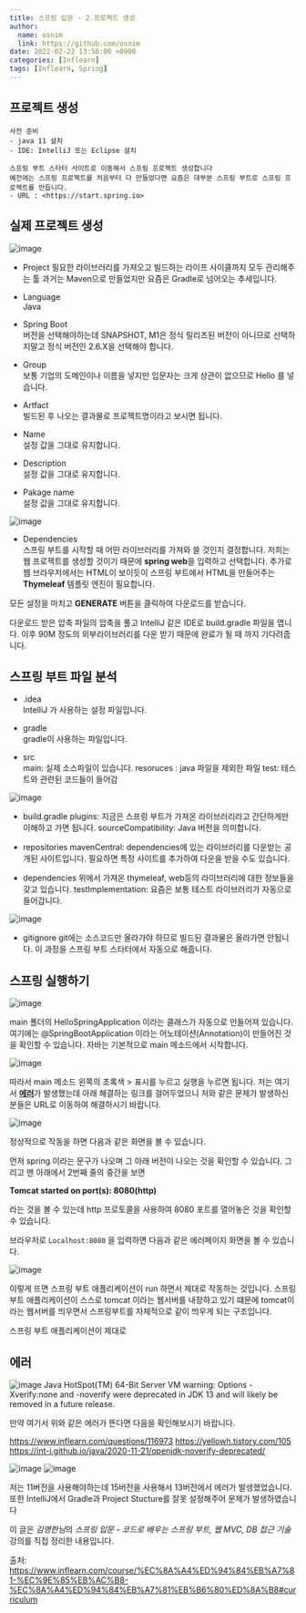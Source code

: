 ```yaml
---
title: 스프링 입문 - 2.프로젝트 생성
author:
  name: osnim
  link: https://github.com/osnim
date: 2022-02-22 13:50:00 +0900
categories: [Inflearn]
tags: [Inflearn, Spring]
---
```


## 프로젝트 생성

    사전 준비
    - java 11 설치
    - IDE: IntelliJ 또는 Eclipse 설치

    스프링 부트 스타터 사이트로 이동해서 스프링 프로젝트 생성합니다
    예전에는 스프링 프로젝트를 처음부터 다 만들었다면 요즘은 대부분 스프링 부트로 스프링 프로젝트를 만듭니다.
    - URL : <https://start.spring.io>

## 실제 프로젝트 생성

![image](https://user-images.githubusercontent.com/79408217/155076717-e4a1df22-8c74-4ce2-a7bd-d95e3513f90f.png)

- Project
  필요한 라이브러리를 가져오고 빌드하는 라이프 사이클까지 모두 관리해주는 툴 과거는 Maven으로 만들었지만 요즘은 Gradle로 넘어오는 추세입니다.

- Language <br>
  Java

- Spring Boot<br>
  버전을 선택해야하는데 SNAPSHOT, M1은 정식 릴리즈된 버전이 아니므로 선택하지말고 정식 버전인 2.6.X을 선택해야 합니다.

- Group<br>
  보통 기업의 도메인이나 이름을 넣지만 입문자는 크게 상관이 없으므로 Hello 를 넣습니다.

- Artfact<br>
  빌드된 후 나오는 결과물로 프로젝트명이라고 보시면 됩니다.

- Name<br>
  설정 값을 그대로 유지합니다.

- Description<br>
  설정 값을 그대로 유지합니다.

- Pakage name<br>
  설정 값을 그대로 유지합니다.

![image](https://user-images.githubusercontent.com/79408217/155077332-2a16993d-d2e6-4d6e-81ad-ec6ec4f4b1c8.png)

- Dependencies<br>
  스프링 부트를 시작할 때 어떤 라이브러리를 가져와 쓸 것인지 결정합니다.
  저희는 웹 프로젝트를 생성할 것이기 때문에 **spring web**을 입력하고 선택합니다.
  추가로 웹 브라우저에서는 HTML이 보이듯이 스프링 부트에서 HTML을 만들어주는 **Thymeleaf** 템플릿 엔진이 필요합니다.

모든 설정을 마치고 **GENERATE** 버튼을 클릭하여 다운로드를 받습니다.

다운로드 받은 압축 파일의 압축을 풀고 IntelliJ 같은 IDE로 build.gradle 파일을 엽니다. 이후 90M 정도의 외부라이브러리를 다운 받기 때문에 완료가 될 때 까지 기다려줍니다.

## 스프링 부트 파일 분석

- .idea<br>
  IntelliJ 가 사용하는 설정 파일입니다.

- gradle <br>
  gradle이 사용하는 파일입니다.

- src <br>
  main: 실제 소스파일이 있습니다.
  resoruces : java 파일을 제외한 파일
  test: 테스트와 관련된 코드들이 들어감

![image](https://user-images.githubusercontent.com/79408217/155079812-8ad3c4e8-517c-43c4-9c08-f61b970d3387.png)

- build.gradle
  plugins: 지금은 스프링 부트가 가져온 라이브러리라고 간단하게만 이해하고 가면 됩니다.
  sourceCompatibility: Java 버전을 의미합니다.

- repositories
  mavenCentral: dependencies에 있는 라이브러리를 다운받는 공개된 사이트입니다.
  필요하면 특정 사이트를 추가하여 다운을 받을 수도 있습니다.

- dependencies
  위에서 가져온 thymeleaf, web등의 라이브러리에 대한 정보들을 갖고 있습니다.
  testImplementation: 요즘은 보통 테스트 라이브러리가 자동으로 들어갑니다.

![image](https://user-images.githubusercontent.com/79408217/155080722-9a42ec76-803b-4bdc-abba-c61e486db6af.png)

- gitignore
  git에는 소스코드만 올라가야 하므로 빌드된 결과물은 올라가면 안됩니다. 이 과정을 스프링 부트 스타터에서 자동으로 해줍니다.

## 스프링 실행하기

![image](https://user-images.githubusercontent.com/79408217/155081133-5a6264e4-001f-481c-982e-fd599d0bf3b5.png)

main 폴더의 HelloSpringApplication 이라는 클래스가 자동으로 만들어져 있습니다.
여기에는 @SpringBootApplication 이라는 어노테이션(Annotation)이 만들어진 것을 확인할 수 있습니다.
자바는 기본적으로 main 메소드에서 시작합니다.

![image](https://user-images.githubusercontent.com/79408217/155097289-d824f29d-6933-4d62-85ad-016b4c489252.png)

따라서 main 메소드 왼쪽의 초록색 > 표시를 누르고 실행을 누르면 됩니다. 저는 여기서 [**에러**](#에러)가 발생했는데 아래 해결하는 링크를 걸어두었으니 저와 같은 문제가 발생하신 분들은 URL로 이동하여 해결하시기 바랍니다.

![image](https://user-images.githubusercontent.com/79408217/155123688-3860d5e0-fc6c-4d37-b091-ab25c137dc1a.png)

정상적으로 작동을 하면 다음과 같은 화면을 볼 수 있습니다.

먼저 spring 이라는 문구가 나오며 그 아래 버전이 나오는 것을 확인할 수 있습니다.
그리고 맨 아래에서 2번째 줄의 중간을 보면

**Tomcat started on port(s): 8080(http)**

라는 것을 볼 수 있는데 http 프로토콜을 사용하여 8080 포트를 열어놓은 것을 확인할 수 있습니다.

브라우저로 `Localhost:8080` 을 입력하면 다음과 같은 에러페이지 화면을 볼 수 있습니다.

![image](https://user-images.githubusercontent.com/79408217/155124981-cb0e1504-ea7e-4e59-9ce4-83f7a69d5f6b.png)

이렇게 뜨면 스프링 부트 애플리케이션이 run 하면서 제대로 작동하는 것입니다.
스프링 부트 애플리케이션이 스스로 tomcat 이라는 웹서버를 내장하고 있기 떄문에 tomcat이라는 웹서버를 띄우면서 스프링부트를 자체적으로 같이 띄우게 되는 구조입니다.

스프링 부트 애플리케이션이 제대로

## 에러

![image](https://user-images.githubusercontent.com/79408217/155122633-574355cd-538f-4ac3-824f-e7712ae8846f.png)
Java HotSpot(TM) 64-Bit Server VM warning: Options -Xverify:none and -noverify were deprecated in JDK 13 and will likely be removed in a future release.

만약 여기서 위와 같은 에러가 뜬다면 다음을 확인해보시기 바랍니다.

<https://www.inflearn.com/questions/116973>
<https://yellowh.tistory.com/105>
<https://int-i.github.io/java/2020-11-21/openjdk-noverify-deprecated/>

![image](https://user-images.githubusercontent.com/79408217/155123047-c9043311-18e9-4083-868f-2e89e1e070e3.png)
![image](https://user-images.githubusercontent.com/79408217/155123117-0f3d4e1e-39fd-4adb-b2e1-07fd593a759a.png)

저는 11버전을 사용해야하는데 15버전을 사용해서 13버전에서 에러가 발생했었습니다. 또한 IntelliJ에서 Gradle과 Project Stucture를 잘못 설정해주어 문제가 발생하였습니다

이 글은 *김영한님*의 _스프링 입문 - 코드로 배우는 스프링 부트, 웹 MVC, DB 접근 기술_ 강의를 직접 정리한 내용입니다.

출처: <https://www.inflearn.com/course/%EC%8A%A4%ED%94%84%EB%A7%81-%EC%9E%85%EB%AC%B8-%EC%8A%A4%ED%94%84%EB%A7%81%EB%B6%80%ED%8A%B8#curriculum>
